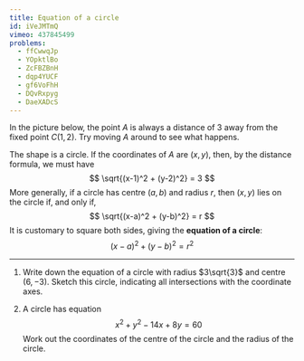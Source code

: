 ```yaml
---
title: Equation of a circle
id: iVeJMTmQ
vimeo: 437845499
problems:
  - ffCwwqJp
  - YOpktlBo
  - ZcFBZBnH
  - dqp4YUCF
  - gf6VoFhH
  - DQvRxpyg
  - DaeXADcS
---
```


In the picture below, the point $A$ is always a distance of $3$ away from the fixed point $C(1,2)$. Try moving $A$ around to see what happens.

<geogebra id="yjhgt2xn"></geogebra>

The shape is a circle. If the coordinates of $A$ are $(x,y)$, then, by the distance formula, we must have
$$
\sqrt{(x-1)^2 + (y-2)^2} = 3
$$
More generally, if a circle has centre $(a,b)$ and radius $r$, then $(x,y)$ lies on the circle if, and only if,
$$
\sqrt{(x-a)^2 + (y-b)^2} = r
$$
It is customary to square both sides, giving the **equation of a circle**:
$$
(x-a)^2 + (y-b)^2 = r^2
$$

---

 1. Write down the equation of a circle with radius $3\sqrt{3}$ and centre $(6, -3).$ Sketch this circle, indicating all intersections with the coordinate axes.

 1. A circle has equation
    $$
    x^2 + y^2 - 14x + 8y = 60
    $$
    Work out the coordinates of the centre of the circle and the radius of the circle.
